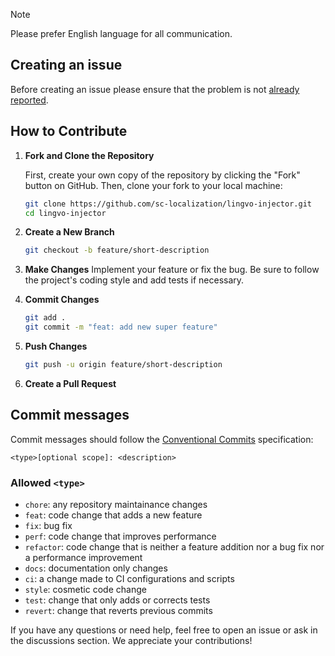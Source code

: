 > [!NOTE]
> Please prefer English language for all communication.

## Creating an issue

Before creating an issue please ensure that the problem is not [already reported](https://github.com/sc-localization/VerseBridge/issues).

## How to Contribute

1. **Fork and Clone the Repository**

   First, create your own copy of the repository by clicking the "Fork" button on GitHub. Then, clone your fork to your local machine:

   ```sh
   git clone https://github.com/sc-localization/lingvo-injector.git
   cd lingvo-injector
   ```

2. **Create a New Branch**

   ```sh
   git checkout -b feature/short-description
   ```

3. **Make Changes**
   Implement your feature or fix the bug. Be sure to follow the project's coding style and add tests if necessary.

4. **Commit Changes**

   ```sh
   git add .
   git commit -m "feat: add new super feature"
   ```

5. **Push Changes**

   ```sh
   git push -u origin feature/short-description
   ```

6. **Create a Pull Request**

## Commit messages

Commit messages should follow the [Conventional Commits](https://conventionalcommits.org) specification:

```
<type>[optional scope]: <description>
```

### Allowed `<type>`

- `chore`: any repository maintainance changes
- `feat`: code change that adds a new feature
- `fix`: bug fix
- `perf`: code change that improves performance
- `refactor`: code change that is neither a feature addition nor a bug fix nor a performance improvement
- `docs`: documentation only changes
- `ci`: a change made to CI configurations and scripts
- `style`: cosmetic code change
- `test`: change that only adds or corrects tests
- `revert`: change that reverts previous commits

If you have any questions or need help, feel free to open an issue or ask in the discussions section. We appreciate your contributions!
